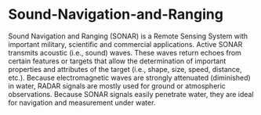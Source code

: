 # Sound-Navigation-and-Ranging
Sound Navigation and Ranging (SONAR) is a Remote Sensing System with important military, scientific and commercial applications. Active SONAR transmits acoustic (i.e., sound) waves. These waves return echoes from certain features or targets that allow the determination of important properties and attributes of the target (i.e., shape, size, speed, distance, etc.). Because electromagnetic waves are strongly attenuated (diminished) in water, RADAR signals are mostly used for ground or atmospheric observations. Because SONAR signals easily penetrate water, they are ideal for navigation and measurement under water.
